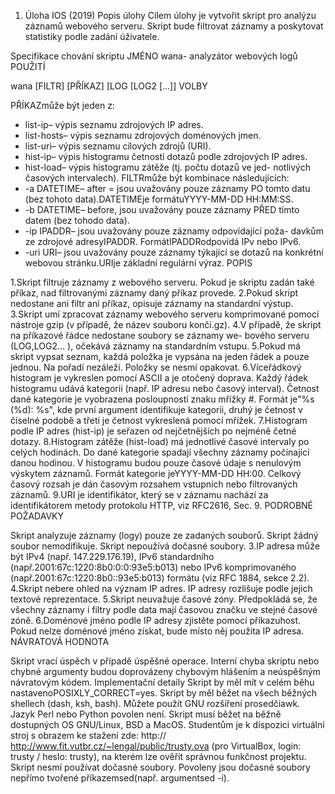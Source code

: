 1. Úloha IOS (2019)
Popis úlohy
Cílem úlohy je vytvořit skript pro analýzu záznamů webového serveru. Skript
bude filtrovat záznamy a poskytovat statistiky podle zadání úživatele.

Specifikace chování skriptu
JMÉNO
wana- analyzátor webových logů
POUŽITÍ

wana [FILTR] [PŘÍKAZ] [LOG [LOG2 [...]]
VOLBY

PŘÍKAZmůže být jeden z:
- list-ip– výpis seznamu zdrojových IP adres.
- list-hosts– výpis seznamu zdrojových doménových jmen.
- list-uri– výpis seznamu cílových zdrojů (URI).
- hist-ip– výpis histogramu četností dotazů podle zdrojových IP
adres.
- hist-load– výpis histogramu zátěže (tj. počtu dotazů ve jed-
notlivých časových intervalech).
FILTRmůže být kombinace následujících:
- -a DATETIME– after = jsou uvažovány pouze záznamy PO tomto
datu (bez tohoto data).DATETIMEje formátuYYYY-MM-DD HH:MM:SS.
- -b DATETIME– before, jsou uvažovány pouze záznamy PŘED tímto
datem (bez tohodo data).
- -ip IPADDR– jsou uvažovány pouze záznamy odpovídající poža-
davkům ze zdrojové adresyIPADDR. FormátIPADDRodpovídá IPv
nebo IPv6.
- -uri URI– jsou uvažovány pouze záznamy týkající se dotazů na
konkrétní webovou stránku.URIje základní regulární výraz.
POPIS

1.Skript filtruje záznamy z webového serveru. Pokud je skriptu zadán také
příkaz, nad filtrovanými záznamy daný příkaz provede.
2.Pokud skript nedostane ani filtr ani příkaz, opisuje záznamy na standardní
výstup.
3.Skript umí zpracovat záznamy webového serveru komprimované pomocí
nástroje gzip (v případě, že název souboru končí.gz).
4.V případě, že skript na příkazové řádce nedostane soubory se záznamy we-
bového serveru (LOG,LOG2... ), očekává záznamy na standardním vstupu.
5.Pokud má skript vypsat seznam, každá položka je vypsána na jeden řádek
a pouze jednou. Na pořadí nezáleží. Položky se nesmí opakovat.
6.Víceřádkový histogram je vykreslen pomocí ASCII a je otočený doprava.
Každý řádek histogramu udává kategorii (např. IP adresu nebo časový
interval). Četnost dané kategorie je vyobrazena posloupností znaku mřížky
#. Formát je"%s (%d): %s", kde první argument identifikuje kategorii,
druhý je četnost v číselné podobě a třetí je četnost vykreslená pomocí
mřížek.
7.Histogram podle IP adres (hist-ip) je seřazen od nejčetnějších po nejméně
četné dotazy.
8.Histogram zátěže (hist-load) má jednotlivé časové intervaly po celých
hodinách. Do dané kategorie spadají všechny záznamy počínající danou
hodinou. V histogramu budou pouze časové údaje s nenulovým výskytem
záznamů. Formát kategorie jeYYYY-MM-DD HH:00. Celkový časový rozsah
je dán časovým rozsahem vstupních nebo filtrovaných záznamů.
9.URI je identifikátor, který se v záznamu nachází za identifikátorem metody
protokolu HTTP, viz RFC2616, Sec. 9.
PODROBNÉ POŽADAVKY

Skript analyzuje záznamy (logy) pouze ze zadaných souborů.
Skript žádný soubor nemodifikuje. Skript nepoužívá dočasné soubory.
3.IP adresa může být IPv4 (např. 147.229.176.19), IPv6 standardního
(např.2001:67c:1220:8b0:0:0:93e5:b013) nebo IPv6 komprimovaného
(např.2001:67c:1220:8b0::93e5:b013) formátu (viz RFC 1884, sekce
2.2).
4.Skript nebere ohled na význam IP adres. IP adresy rozlišuje podle jejich
textové reprezentace.
5.Skript neuvažuje časové zóny. Předpokládá se, že všechny záznamy i filtry
podle data mají časovou značku ve stejné časové zóně.
6.Doménové jméno podle IP adresy zjistěte pomocí příkazuhost. Pokud
nelze doménové jméno získat, bude místo něj použita IP adresa.
NÁVRATOVÁ HODNOTA

Skript vrací úspěch v případě úspěšné operace. Interní chyba skriptu nebo
chybné argumenty budou doprovázeny chybovým hlášením a neúspěšným
návratovým kódem.
Implementační detaily
Skript by měl mít v celém běhu nastavenoPOSIXLY_CORRECT=yes.
Skript by měl běžet na všech běžných shellech (dash, ksh, bash). Můžete
použít GNU rozšíření prosedčiawk. Jazyk Perl nebo Python povolen
není.
Skript musí běžet na běžně dostupných OS GNU/Linux, BSD a MacOS.
Studentům je k dispozici virtuální stroj s obrazem ke stažení zde: http://
http://www.fit.vutbr.cz/~lengal/public/trusty.ova (pro VirtualBox, login: trusty
/ heslo: trusty), na kterém lze ověřit správnou funkčnost projektu.
Skript nesmí používat dočasné soubory. Povoleny jsou dočasné soubory
nepřímo tvořené příkazemsed(např. argumentsed -i).
